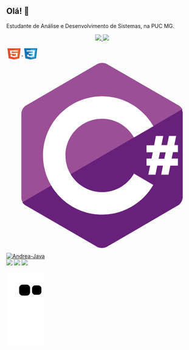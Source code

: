 ## Olá! 👋

Estudante de Análise e Desenvolvimento de Sistemas, na PUC MG.


<div align="center">
  <a href="https://github.com/AndreaAragao">
  <img height="160em" src="https://github-readme-stats.vercel.app/api?username=AndreaAragao&show_icons=true&theme=dracula&include_all_commits=true&count_private=true"/>
  <img height="120em" src="https://github-readme-stats.vercel.app/api/top-langs/?username=AndreaAragao&layout=compact&langs_count=7&theme=dracula"/>
</div>
  
 <div style="display: inline_block"><br>
  <img align="center" alt="Andrea-HTML" height="30" width="40" src="https://raw.githubusercontent.com/devicons/devicon/master/icons/html5/html5-original.svg">
  <img align="center" alt="Andrea-CSS" height="30" width="40" src="https://raw.githubusercontent.com/devicons/devicon/master/icons/css3/css3-original.svg">
  <svg xmlns="http://www.w3.org/2000/svg" viewBox="0 0 128 128"><path fill="#9B4F96" d="M115.4 30.7L67.1 2.9c-.8-.5-1.9-.7-3.1-.7-1.2 0-2.3.3-3.1.7l-48 27.9c-1.7 1-2.9 3.5-2.9 5.4v55.7c0 1.1.2 2.4 1 3.5l106.8-62c-.6-1.2-1.5-2.1-2.4-2.7z"/><path fill="#68217A" d="M10.7 95.3c.5.8 1.2 1.5 1.9 1.9l48.2 27.9c.8.5 1.9.7 3.1.7 1.2 0 2.3-.3 3.1-.7l48-27.9c1.7-1 2.9-3.5 2.9-5.4V36.1c0-.9-.1-1.9-.6-2.8l-106.6 62z"/><path fill="#fff" d="M85.3 76.1C81.1 83.5 73.1 88.5 64 88.5c-13.5 0-24.5-11-24.5-24.5s11-24.5 24.5-24.5c9.1 0 17.1 5 21.3 12.5l13-7.5c-6.8-11.9-19.6-20-34.3-20-21.8 0-39.5 17.7-39.5 39.5s17.7 39.5 39.5 39.5c14.6 0 27.4-8 34.2-19.8l-12.9-7.6zM97 66.2l.9-4.3h-4.2v-4.7h5.1L100 51h4.9l-1.2 6.1h3.8l1.2-6.1h4.8l-1.2 6.1h2.4v4.7h-3.3l-.9 4.3h4.2v4.7h-5.1l-1.2 6h-4.9l1.2-6h-3.8l-1.2 6h-4.8l1.2-6h-2.4v-4.7H97zm4.8 0h3.8l.9-4.3h-3.8l-.9 4.3z"/></svg>
  <img align="center" alt="Andrea-Java" height="30" width="40" src="https://cdn.jsdelivr.net/gh/devicons/devicon/icons/java/java-original-wordmark.svg">
 </div>
 
 <div>    
  <a href="https://www.instagram.com/andreamaragao/" target="_blank"><img src="https://img.shields.io/badge/-Instagram-%23E4405F?style=for-the-badge&logo=instagram&logoColor=white" target="_blank"></a>
  <a href="https://www.linkedin.com/in/andr%C3%A9a-arag%C3%A3o-95a217157/" target="_blank"><img src="https://img.shields.io/badge/-LinkedIn-%230077B5?style=for-the-badge&logo=linkedin&logoColor=white" target="_blank"></a>
  <a href = "mailto:andreamaragao@gmail.com"><img src="https://img.shields.io/badge/-Gmail-%23333?style=for-the-badge&logo=gmail&logoColor=white" target="_blank"></a>
  
  ![Snake animation](https://github.com/AndreaAragao/AndreaAragao/blob/output/github-contribution-grid-snake.svg)

</div>
